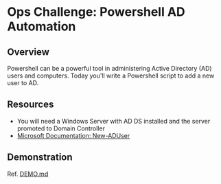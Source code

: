 # Ops Challenge: Powershell AD Automation

## Overview

Powershell can be a powerful tool in administering Active Directory (AD) users and computers. Today you'll write a Powershell script to add a new user to AD.

## Resources

- You will need a Windows Server with AD DS installed and the server promoted to Domain Controller
- [Microsoft Documentation: New-ADUser](https://docs.microsoft.com/en-us/powershell/module/addsadministration/new-aduser?view=win10-ps)

## Demonstration

Ref. [DEMO.md](DEMO.md)
